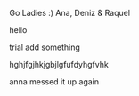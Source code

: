 Go Ladies :)
Ana, Deniz & Raquel

hello

trial
add something

hghjfgjhkjgbjlgfufdyhgfvhk

anna messed it up again
